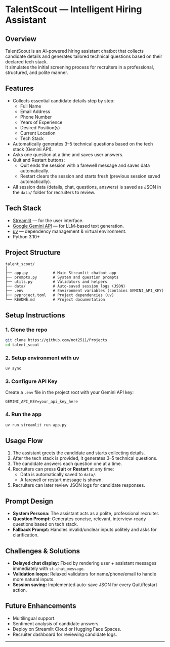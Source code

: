 # TalentScout — Intelligent Hiring Assistant

## Overview
TalentScout is an AI-powered hiring assistant chatbot that collects candidate details and generates tailored technical questions based on their declared tech stack.  
It simulates the initial screening process for recruiters in a professional, structured, and polite manner.

## Features
- Collects essential candidate details step by step:
  - Full Name  
  - Email Address  
  - Phone Number  
  - Years of Experience  
  - Desired Position(s)  
  - Current Location  
  - Tech Stack  
- Automatically generates 3–5 technical questions based on the tech stack (Gemini API).  
- Asks one question at a time and saves user answers.  
- Quit and Restart buttons:
  - Quit ends the session with a farewell message and saves data automatically.  
  - Restart clears the session and starts fresh (previous session saved automatically).  
- All session data (details, chat, questions, answers) is saved as JSON in the `data/` folder for recruiters to review.

## Tech Stack
- [Streamlit](https://streamlit.io/) — for the user interface.  
- [Google Gemini API](https://ai.google.dev/) — for LLM-based text generation.  
- [uv](https://github.com/astral-sh/uv) — dependency management & virtual environment.  
- Python 3.10+  

## Project Structure
```
talent_scout/
│
├── app.py           # Main Streamlit chatbot app
├── prompts.py       # System and question prompts
├── utils.py         # Validators and helpers
├── data/            # Auto-saved session logs (JSON)
├── .env             # Environment variables (contains GEMINI_API_KEY)
├── pyproject.toml   # Project dependencies (uv)
└── README.md        # Project documentation
```

## Setup Instructions

### 1. Clone the repo
```bash
git clone https://github.com/not2511/Projects
cd talent_scout
```

### 2. Setup environment with uv
```bash
uv sync
```

### 3. Configure API Key
Create a `.env` file in the project root with your Gemini API key:
```env
GEMINI_API_KEY=your_api_key_here
```

### 4. Run the app
```bash
uv run streamlit run app.py
```

## Usage Flow
1. The assistant greets the candidate and starts collecting details.  
2. After the tech stack is provided, it generates 3–5 technical questions.  
3. The candidate answers each question one at a time.  
4. Recruiters can press **Quit** or **Restart** at any time:  
   - Data is automatically saved to `data/`.  
   - A farewell or restart message is shown.  
5. Recruiters can later review JSON logs for candidate responses.

## Prompt Design
- **System Persona:** The assistant acts as a polite, professional recruiter.  
- **Question Prompt:** Generates concise, relevant, interview-ready questions based on tech stack.  
- **Fallback Prompt:** Handles invalid/unclear inputs politely and asks for clarification.  

## Challenges & Solutions
- **Delayed chat display:** Fixed by rendering user + assistant messages immediately with `st.chat_message`.  
- **Validation loops:** Relaxed validators for name/phone/email to handle more natural inputs.  
- **Session saving:** Implemented auto-save JSON for every Quit/Restart action.

## Future Enhancements
- Multilingual support.  
- Sentiment analysis of candidate answers.  
- Deploy on Streamlit Cloud or Hugging Face Spaces.  
- Recruiter dashboard for reviewing candidate logs.

---
